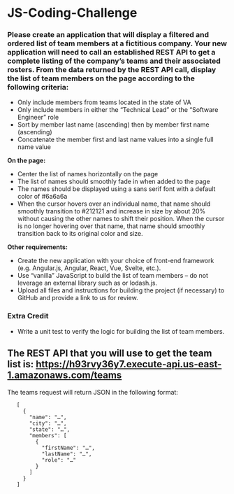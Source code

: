 # JS-Coding-Challenge

### Please create an application that will display a filtered and ordered list of team members at a fictitious company.  Your new application will need to call an established REST API to get a complete listing of the company’s teams and their associated rosters. From the data returned by the REST API call, display the list of team members on the page according to the following criteria:
*   Only include members from teams located in the state of VA
* 	Only include members in either the “Technical Lead” or the “Software Engineer” role
* 	Sort by member last name (ascending) then by member first name (ascending)
* 	Concatenate the member first and last name values into a single full name value

**On the page:**
* 	Center the list of names horizontally on the page
* 	The list of names should smoothly fade in when added to the page
* 	The names should be displayed using a sans serif font with a default color of #6a6a6a
* 	When the cursor hovers over an individual name, that name should smoothly transition to #212121 and increase in size by about 20%         without causing the other names to shift their position.  When the cursor is no longer hovering over that name, that name should           smoothly transition back to its original color and size.

**Other requirements:**
* 	Create the new application with your choice of front-end framework (e.g. Angular.js, Angular, React, Vue, Svelte, etc.).
* 	Use “vanilla” JavaScript to build the list of team members – do not leverage an external library such as or lodash.js.
* 	Upload all files and instructions for building the project (if necessary) to GitHub and provide a link to us for review.

### Extra Credit
* 	Write a unit test to verify the logic for building the list of team members.

## The REST API that you will use to get the team list is: https://h93rvy36y7.execute-api.us-east-1.amazonaws.com/teams

The teams request will return JSON in the following format:

``` 
   [
     {
       "name": "…",
       "city": "…",
       "state": "…",
       "members": [
         {
           "firstName": "…",
           "lastName": "…",
           "role": "…"
         }
       ]
     }
   ]

